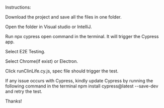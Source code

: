 Instructions:

Download the project and save all the files in one folder.

Open the folder in Visual studio or IntelliJ.

Run npx cypress open command in the terminal. It will trigger the Cypress app.

Select E2E Testing.

Select Chrome(if exist) or Electron.

Click runClinLife.cy.js, spec file should trigger the test.

If any issue occurs with Cypress, kindly update Cypress by running the following command in the terminal npm install cypress@latest --save-dev and retry the test.

Thanks!
